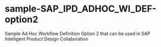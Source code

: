 # sample-SAP_IPD_ADHOC_WI_DEF-option2
Sample Ad Hoc Workflow Definition Option 2 that can be used in SAP Intelligent Product Design Collaboration
